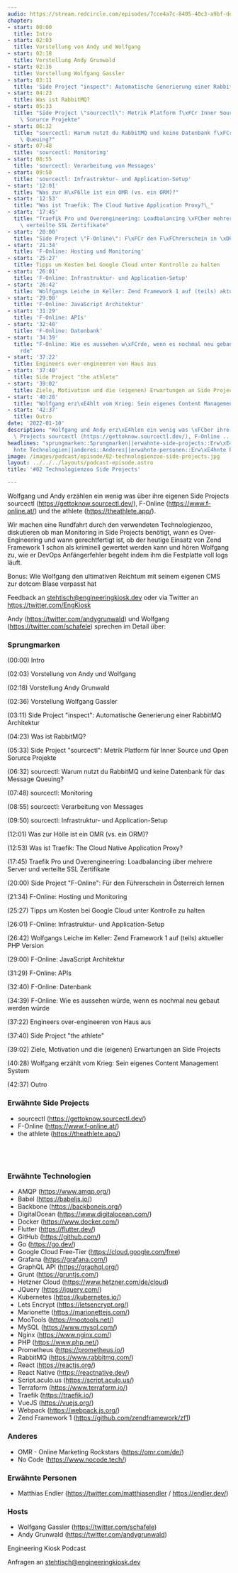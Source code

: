 ```yaml
---
audio: https://stream.redcircle.com/episodes/7cce4a7c-8405-40c3-a9bf-dd902f0a07d8/stream.mp3
chapter:
- start: 00:00
  title: Intro
- start: 02:03
  title: Vorstellung von Andy und Wolfgang
- start: 02:18
  title: Vorstellung Andy Grunwald
- start: 02:36
  title: Vorstellung Wolfgang Gassler
- start: 03:11
  title: 'Side Project "inspect": Automatische Generierung einer RabbitMQ Architektur'
- start: 04:23
  title: Was ist RabbitMQ?
- start: 05:33
  title: "Side Project \"sourcectl\": Metrik Platform f\xFCr Inner Source und Open\
    \ Sorurce Projekte"
- start: 06:32
  title: "sourcectl: Warum nutzt du RabbitMQ und keine Datenbank f\xFCr das Message\
    \ Queuing?"
- start: 07:48
  title: 'sourcectl: Monitoring'
- start: 08:55
  title: 'sourcectl: Verarbeitung von Messages'
- start: 09:50
  title: 'sourcectl: Infrastruktur- und Application-Setup'
- start: '12:01'
  title: "Was zur H\xF6lle ist ein OMR (vs. ein ORM)?"
- start: '12:53'
  title: "Was ist Traefik: The Cloud Native Application Proxy?\_"
- start: '17:45'
  title: "Traefik Pro und Overengineering: Loadbalancing \xFCber mehrere Server und\
    \ verteilte SSL Zertifikate"
- start: '20:00'
  title: "Side Project \"F-Online\": F\xFCr den F\xFChrerschein in \xD6sterreich lernen"
- start: '21:34'
  title: 'F-Online: Hosting und Monitoring'
- start: '25:27'
  title: Tipps um Kosten bei Google Cloud unter Kontrolle zu halten
- start: '26:01'
  title: 'F-Online: Infrastruktur- und Application-Setup'
- start: '26:42'
  title: 'Wolfgangs Leiche im Keller: Zend Framework 1 auf (teils) aktueller PHP Version'
- start: '29:00'
  title: 'F-Online: JavaScript Architektur'
- start: '31:29'
  title: 'F-Online: APIs'
- start: '32:40'
  title: 'F-Online: Datenbank'
- start: '34:39'
  title: "F-Online: Wie es aussehen w\xFCrde, wenn es nochmal neu gebaut werden w\xFC\
    rde"
- start: '37:22'
  title: Engineers over-engineeren von Haus aus
- start: '37:40'
  title: Side Project "the athlete"
- start: '39:02'
  title: Ziele, Motivation und die (eigenen) Erwartungen an Side Projects
- start: '40:28'
  title: "Wolfgang erz\xE4hlt vom Krieg: Sein eigenes Content Management System"
- start: '42:37'
  title: Outro
date: '2022-01-10'
description: "Wolfgang und Andy erz\xE4hlen ein wenig was \xFCber ihre eigenen Side\
  \ Projects sourcectl (https://gettoknow.sourcectl.dev/), F-Online ..."
headlines: "sprungmarken::Sprungmarken||erwahnte-side-projects::Erw\xE4hnte Side Projects||erwahnte-technologien::Erw\xE4\
  hnte Technologien||anderes::Anderes||erwahnte-personen::Erw\xE4hnte Personen||hosts::Hosts"
image: /images/podcast/episode/02-technologienzoo-side-projects.jpg
layout: ../../../layouts/podcast-episode.astro
title: '#02 Technologienzoo Side Projects'

---
```


<p class="mb-6 text-base md:text-lg text-coolGray-500">Wolfgang und Andy erzählen ein wenig was über ihre eigenen Side Projects sourcectl (<a class="underline hover:no-underline" style="text-decoration-line: underline;"href="https://gettoknow.sourcectl.dev/" rel="nofollow">https://gettoknow.sourcectl.dev/</a>), F-Online (<a class="underline hover:no-underline" style="text-decoration-line: underline;"href="https://www.f-online.at/" rel="nofollow">https://www.f-online.at/</a>) und the athlete (<a class="underline hover:no-underline" style="text-decoration-line: underline;"href="https://theathlete.app/" rel="nofollow">https://theathlete.app/</a>).</p><p class="mb-6 text-base md:text-lg text-coolGray-500">Wir machen eine Rundfahrt durch den verwendeten Technologienzoo, diskutieren ob man Monitoring in Side Projects benötigt, wann es Over-Engineering und wann gerechtfertigt ist, ob der heutige Einsatz von Zend Framework 1 schon als kriminell gewertet werden kann und hören Wolfgang zu, wie er DevOps Anfängerfehler begeht indem ihm die Festplatte voll logs läuft.</p><p class="mb-6 text-base md:text-lg text-coolGray-500">Bonus: Wie Wolfgang den ultimativen Reichtum mit seinem eigenen CMS zur dotcom Blase verpasst hat</p><p class="mb-6 text-base md:text-lg text-coolGray-500">Feedback an <a class="underline hover:no-underline" style="text-decoration-line: underline;"href="mailto:stehtisch@engineeringkiosk.dev" rel="nofollow">stehtisch@engineeringkiosk.dev</a> oder via Twitter an <a class="underline hover:no-underline" style="text-decoration-line: underline;"href="https://twitter.com/EngKiosk" rel="nofollow">https://twitter.com/EngKiosk</a></p><p class="mb-6 text-base md:text-lg text-coolGray-500">Andy (<a class="underline hover:no-underline" style="text-decoration-line: underline;"href="https://twitter.com/andygrunwald" rel="nofollow">https://twitter.com/andygrunwald</a>) und Wolfgang (<a class="underline hover:no-underline" style="text-decoration-line: underline;"href="https://twitter.com/schafele" rel="nofollow">https://twitter.com/schafele</a>) sprechen im Detail über:</p><h3 class="mb-4 text-2xl md:text-3xl font-semibold text-coolGray-800" id=sprungmarken>Sprungmarken</h3><p class="mb-6 text-base md:text-lg text-coolGray-500">(00:00) Intro</p><p class="mb-6 text-base md:text-lg text-coolGray-500">(02:03) Vorstellung von Andy und Wolfgang</p><p class="mb-6 text-base md:text-lg text-coolGray-500">(02:18) Vorstellung Andy Grunwald</p><p class="mb-6 text-base md:text-lg text-coolGray-500">(02:36) Vorstellung Wolfgang Gassler</p><p class="mb-6 text-base md:text-lg text-coolGray-500">(03:11) Side Project &#34;inspect&#34;: Automatische Generierung einer RabbitMQ Architektur</p><p class="mb-6 text-base md:text-lg text-coolGray-500">(04:23) Was ist RabbitMQ?</p><p class="mb-6 text-base md:text-lg text-coolGray-500">(05:33) Side Project &#34;sourcectl&#34;: Metrik Platform für Inner Source und Open Sorurce Projekte</p><p class="mb-6 text-base md:text-lg text-coolGray-500">(06:32) sourcectl: Warum nutzt du RabbitMQ und keine Datenbank für das Message Queuing?</p><p class="mb-6 text-base md:text-lg text-coolGray-500">(07:48) sourcectl: Monitoring</p><p class="mb-6 text-base md:text-lg text-coolGray-500">(08:55) sourcectl: Verarbeitung von Messages</p><p class="mb-6 text-base md:text-lg text-coolGray-500">(09:50) sourcectl: Infrastruktur- und Application-Setup</p><p class="mb-6 text-base md:text-lg text-coolGray-500">(12:01) Was zur Hölle ist ein OMR (vs. ein ORM)?</p><p class="mb-6 text-base md:text-lg text-coolGray-500">(12:53) Was ist Traefik: The Cloud Native Application Proxy? </p><p class="mb-6 text-base md:text-lg text-coolGray-500">(17:45) Traefik Pro und Overengineering: Loadbalancing über mehrere Server und verteilte SSL Zertifikate</p><p class="mb-6 text-base md:text-lg text-coolGray-500">(20:00) Side Project &#34;F-Online&#34;: Für den Führerschein in Österreich lernen</p><p class="mb-6 text-base md:text-lg text-coolGray-500">(21:34) F-Online: Hosting und Monitoring</p><p class="mb-6 text-base md:text-lg text-coolGray-500">(25:27) Tipps um Kosten bei Google Cloud unter Kontrolle zu halten</p><p class="mb-6 text-base md:text-lg text-coolGray-500">(26:01) F-Online: Infrastruktur- und Application-Setup</p><p class="mb-6 text-base md:text-lg text-coolGray-500">(26:42) Wolfgangs Leiche im Keller: Zend Framework 1 auf (teils) aktueller PHP Version</p><p class="mb-6 text-base md:text-lg text-coolGray-500">(29:00) F-Online: JavaScript Architektur</p><p class="mb-6 text-base md:text-lg text-coolGray-500">(31:29) F-Online: APIs</p><p class="mb-6 text-base md:text-lg text-coolGray-500">(32:40) F-Online: Datenbank</p><p class="mb-6 text-base md:text-lg text-coolGray-500">(34:39) F-Online: Wie es aussehen würde, wenn es nochmal neu gebaut werden würde</p><p class="mb-6 text-base md:text-lg text-coolGray-500">(37:22) Engineers over-engineeren von Haus aus</p><p class="mb-6 text-base md:text-lg text-coolGray-500">(37:40) Side Project &#34;the athlete&#34;</p><p class="mb-6 text-base md:text-lg text-coolGray-500">(39:02) Ziele, Motivation und die (eigenen) Erwartungen an Side Projects</p><p class="mb-6 text-base md:text-lg text-coolGray-500">(40:28) Wolfgang erzählt vom Krieg: Sein eigenes Content Management System</p><p class="mb-6 text-base md:text-lg text-coolGray-500">(42:37) Outro</p><h3 class="mb-4 text-2xl md:text-3xl font-semibold text-coolGray-800" id=erwahnte-side-projects>Erwähnte Side Projects</h3><ul class="break-all list-disc px-5 mb-6 md:px-5 text-base md:text-lg text-coolGray-500" style="list-style-type: disc;"><li class="mb-3 inline">sourcectl (<a class="underline hover:no-underline" style="text-decoration-line: underline;"href="https://gettoknow.sourcectl.dev/" rel="nofollow">https://gettoknow.sourcectl.dev/</a>)</li><li class="mb-3 inline">F-Online (<a class="underline hover:no-underline" style="text-decoration-line: underline;"href="https://www.f-online.at/" rel="nofollow">https://www.f-online.at/</a>)</li><li class="mb-3 inline">the athlete (<a class="underline hover:no-underline" style="text-decoration-line: underline;"href="https://theathlete.app/" rel="nofollow">https://theathlete.app/</a>)</li></ul><h2><br></h2><h3 class="mb-4 text-2xl md:text-3xl font-semibold text-coolGray-800" id=erwahnte-technologien>Erwähnte Technologien</h3><ul class="break-all list-disc px-5 mb-6 md:px-5 text-base md:text-lg text-coolGray-500" style="list-style-type: disc;"><li class="mb-3 inline">AMQP (<a class="underline hover:no-underline" style="text-decoration-line: underline;"href="https://www.amqp.org/" rel="nofollow">https://www.amqp.org/</a>)</li><li class="mb-3 inline">Babel (<a class="underline hover:no-underline" style="text-decoration-line: underline;"href="https://babeljs.io/" rel="nofollow">https://babeljs.io/</a>)</li><li class="mb-3 inline">Backbone (<a class="underline hover:no-underline" style="text-decoration-line: underline;"href="https://backbonejs.org/" rel="nofollow">https://backbonejs.org/</a>)</li><li class="mb-3 inline">DigitalOcean (<a class="underline hover:no-underline" style="text-decoration-line: underline;"href="https://www.digitalocean.com/" rel="nofollow">https://www.digitalocean.com/</a>)</li><li class="mb-3 inline">Docker (<a class="underline hover:no-underline" style="text-decoration-line: underline;"href="https://www.docker.com/" rel="nofollow">https://www.docker.com/</a>)</li><li class="mb-3 inline">Flutter (<a class="underline hover:no-underline" style="text-decoration-line: underline;"href="https://flutter.dev/" rel="nofollow">https://flutter.dev/</a>)</li><li class="mb-3 inline">GitHub (<a class="underline hover:no-underline" style="text-decoration-line: underline;"href="https://github.com/" rel="nofollow">https://github.com/</a>)</li><li class="mb-3 inline">Go (<a class="underline hover:no-underline" style="text-decoration-line: underline;"href="https://go.dev/" rel="nofollow">https://go.dev/</a>)</li><li class="mb-3 inline">Google Cloud Free-Tier (<a class="underline hover:no-underline" style="text-decoration-line: underline;"href="https://cloud.google.com/free" rel="nofollow">https://cloud.google.com/free</a>)</li><li class="mb-3 inline">Grafana (<a class="underline hover:no-underline" style="text-decoration-line: underline;"href="https://grafana.com/" rel="nofollow">https://grafana.com/</a>)</li><li class="mb-3 inline">GraphQL API (<a class="underline hover:no-underline" style="text-decoration-line: underline;"href="https://graphql.org/" rel="nofollow">https://graphql.org/</a>)</li><li class="mb-3 inline">Grunt (<a class="underline hover:no-underline" style="text-decoration-line: underline;"href="https://gruntjs.com/" rel="nofollow">https://gruntjs.com/</a>)</li><li class="mb-3 inline">Hetzner Cloud (<a class="underline hover:no-underline" style="text-decoration-line: underline;"href="https://www.hetzner.com/de/cloud" rel="nofollow">https://www.hetzner.com/de/cloud</a>)</li><li class="mb-3 inline">JQuery (<a class="underline hover:no-underline" style="text-decoration-line: underline;"href="https://jquery.com/" rel="nofollow">https://jquery.com/</a>)</li><li class="mb-3 inline">Kubernetes (<a class="underline hover:no-underline" style="text-decoration-line: underline;"href="https://kubernetes.io/" rel="nofollow">https://kubernetes.io/</a>)</li><li class="mb-3 inline">Lets Encrypt (<a class="underline hover:no-underline" style="text-decoration-line: underline;"href="https://letsencrypt.org/" rel="nofollow">https://letsencrypt.org/</a>)</li><li class="mb-3 inline">Marionette (<a class="underline hover:no-underline" style="text-decoration-line: underline;"href="https://marionettejs.com/" rel="nofollow">https://marionettejs.com/</a>)</li><li class="mb-3 inline">MooTools (<a class="underline hover:no-underline" style="text-decoration-line: underline;"href="https://mootools.net/" rel="nofollow">https://mootools.net/</a>)</li><li class="mb-3 inline">MySQL (<a class="underline hover:no-underline" style="text-decoration-line: underline;"href="https://www.mysql.com/" rel="nofollow">https://www.mysql.com/</a>)</li><li class="mb-3 inline">Nginx (<a class="underline hover:no-underline" style="text-decoration-line: underline;"href="https://www.nginx.com/" rel="nofollow">https://www.nginx.com/</a>)</li><li class="mb-3 inline">PHP (<a class="underline hover:no-underline" style="text-decoration-line: underline;"href="https://www.php.net/" rel="nofollow">https://www.php.net/</a>)</li><li class="mb-3 inline">Prometheus (<a class="underline hover:no-underline" style="text-decoration-line: underline;"href="https://prometheus.io/" rel="nofollow">https://prometheus.io/</a>)</li><li class="mb-3 inline">RabbitMQ (<a class="underline hover:no-underline" style="text-decoration-line: underline;"href="https://www.rabbitmq.com/" rel="nofollow">https://www.rabbitmq.com/</a>)</li><li class="mb-3 inline">React (<a class="underline hover:no-underline" style="text-decoration-line: underline;"href="https://reactjs.org/" rel="nofollow">https://reactjs.org/</a>)</li><li class="mb-3 inline">React Native (<a class="underline hover:no-underline" style="text-decoration-line: underline;"href="https://reactnative.dev/" rel="nofollow">https://reactnative.dev/</a>)</li><li class="mb-3 inline">Script.aculo.us (<a class="underline hover:no-underline" style="text-decoration-line: underline;"href="https://script.aculo.us/" rel="nofollow">https://script.aculo.us/</a>)</li><li class="mb-3 inline">Terraform (<a class="underline hover:no-underline" style="text-decoration-line: underline;"href="https://www.terraform.io/" rel="nofollow">https://www.terraform.io/</a>)</li><li class="mb-3 inline">Traefik (<a class="underline hover:no-underline" style="text-decoration-line: underline;"href="https://traefik.io/" rel="nofollow">https://traefik.io/</a>)</li><li class="mb-3 inline">VueJS (<a class="underline hover:no-underline" style="text-decoration-line: underline;"href="https://vuejs.org/" rel="nofollow">https://vuejs.org/</a>)</li><li class="mb-3 inline">Webpack (<a class="underline hover:no-underline" style="text-decoration-line: underline;"href="https://webpack.js.org/" rel="nofollow">https://webpack.js.org/</a>)</li><li class="mb-3 inline">Zend Framework 1 (<a class="underline hover:no-underline" style="text-decoration-line: underline;"href="https://github.com/zendframework/zf1" rel="nofollow">https://github.com/zendframework/zf1</a>)</li></ul><h3 class="mb-4 text-2xl md:text-3xl font-semibold text-coolGray-800" id=anderes>Anderes</h3><ul class="break-all list-disc px-5 mb-6 md:px-5 text-base md:text-lg text-coolGray-500" style="list-style-type: disc;"><li class="mb-3 inline">OMR - Online Marketing Rockstars (<a class="underline hover:no-underline" style="text-decoration-line: underline;"href="https://omr.com/de/" rel="nofollow">https://omr.com/de/</a>)</li><li class="mb-3 inline">No Code (<a class="underline hover:no-underline" style="text-decoration-line: underline;"href="https://www.nocode.tech/" rel="nofollow">https://www.nocode.tech/</a>)</li></ul><h3 class="mb-4 text-2xl md:text-3xl font-semibold text-coolGray-800" id=erwahnte-personen>Erwähnte Personen</h3><ul class="break-all list-disc px-5 mb-6 md:px-5 text-base md:text-lg text-coolGray-500" style="list-style-type: disc;"><li class="mb-3 inline">Matthias Endler (<a class="underline hover:no-underline" style="text-decoration-line: underline;"href="https://twitter.com/matthiasendler" rel="nofollow">https://twitter.com/matthiasendler</a> / <a class="underline hover:no-underline" style="text-decoration-line: underline;"href="https://endler.dev/" rel="nofollow">https://endler.dev/</a>)</li></ul><h3 class="mb-4 text-2xl md:text-3xl font-semibold text-coolGray-800" id=hosts>Hosts</h3><ul class="break-all list-disc px-5 mb-6 md:px-5 text-base md:text-lg text-coolGray-500" style="list-style-type: disc;"><li class="mb-3 inline">Wolfgang Gassler (<a class="underline hover:no-underline" style="text-decoration-line: underline;"href="https://twitter.com/schafele" rel="nofollow">https://twitter.com/schafele</a>)</li><li class="mb-3 inline">Andy Grunwald (<a class="underline hover:no-underline" style="text-decoration-line: underline;"href="https://twitter.com/andygrunwald" rel="nofollow">https://twitter.com/andygrunwald</a>)</li></ul><p class="mb-6 text-base md:text-lg text-coolGray-500">Engineering Kiosk Podcast</p><p class="mb-6 text-base md:text-lg text-coolGray-500">Anfragen an <a class="underline hover:no-underline" style="text-decoration-line: underline;"href="mailto:stehtisch@engineeringkiosk.dev" rel="nofollow">stehtisch@engineeringkiosk.dev</a></p>